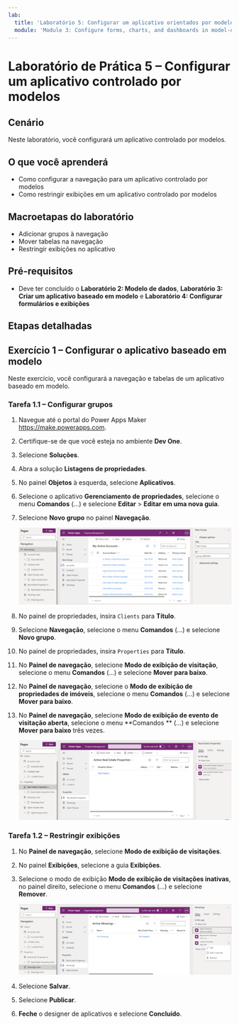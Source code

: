 ```yaml
---
lab:
  title: 'Laboratório 5: Configurar um aplicativo orientados por modelo'
  module: 'Module 3: Configure forms, charts, and dashboards in model-driven apps'
---
```


# Laboratório de Prática 5 – Configurar um aplicativo controlado por modelos

## Cenário

Neste laboratório, você configurará um aplicativo controlado por modelos.

## O que você aprenderá

- Como configurar a navegação para um aplicativo controlado por modelos
- Como restringir exibições em um aplicativo controlado por modelos

## Macroetapas do laboratório

- Adicionar grupos à navegação
- Mover tabelas na navegação
- Restringir exibições no aplicativo
  
## Pré-requisitos

- Deve ter concluído o **Laboratório 2: Modelo de dados**, **Laboratório 3: Criar um aplicativo baseado em modelo** e **Laboratório 4: Configurar formulários e exibições**

## Etapas detalhadas

## Exercício 1 – Configurar o aplicativo baseado em modelo

Neste exercício, você configurará a navegação e tabelas de um aplicativo baseado em modelo.

### Tarefa 1.1 – Configurar grupos

1. Navegue até o portal do Power Apps Maker <https://make.powerapps.com>.

1. Certifique-se de que você esteja no ambiente **Dev One**.

1. Selecione **Soluções**.

1. Abra a solução **Listagens de propriedades**.

1. No painel **Objetos** à esquerda, selecione **Aplicativos**.

1. Selecione o aplicativo **Gerenciamento de propriedades**, selecione o menu **Comandos** (...) e selecione **Editar** > **Editar em uma nova guia**.

1. Selecione **Novo grupo** no painel **Navegação**.

    ![Captura de tela do grupo de aplicativos baseados em modelo.](../media/mda-group.png)

1. No painel de propriedades, insira `Clients` para **Título**.

1. Selecione **Navegação**, selecione o menu **Comandos** (...) e selecione **Novo grupo**.

1. No painel de propriedades, insira `Properties` para **Título**.

1. No **Painel de navegação**, selecione **Modo de exibição de visitação**, selecione o menu **Comandos** (...) e selecione **Mover para baixo**.

1. No **Painel de navegação**, selecione o **Modo de exibição de propriedades de imóveis**, selecione o menu **Comandos** (...) e selecione **Mover para baixo**.

1. No **Painel de navegação**, selecione **Modo de exibição de evento de visitação aberta**, selecione o menu **Comandos ** (...) e selecione **Mover para baixo** três vezes.

    ![Captura de tela do designer de aplicativos baseados em modelo com navegação.](../media/mda-navigation.png)


### Tarefa 1.2 – Restringir exibições

1. No **Painel de navegação**, selecione **Modo de exibição de visitações**.

1. No painel **Exibições**, selecione a guia **Exibições**.

1. Selecione o modo de exibição **Modo de exibição de visitações inativas**, no painel direito, selecione o menu **Comandos** (...) e selecione **Remover**.

    ![Captura de tela da remoção de uma exibição no designer de aplicativo baseado em modelo.](../media/mda-remove-view.png)

1. Selecione **Salvar**.

1. Selecione **Publicar**.

1. **Feche** o designer de aplicativos e selecione **Concluído**.

